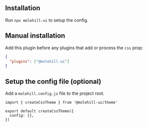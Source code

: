 ## Installation

Run `npx molehill-ui` to setup the config.

## Manual installation

Add this plugin before any plugins that add or process the `css` prop:

```json
{
  "plugins": ["@molehill-ui"]
}
```

## Setup the config file (optional)

Add a `molehill.config.js` file to the project root.

```tsx
import { createCssTheme } from '@molehill-ui/theme'

export default createCssTheme({
  config: {},
})
```
